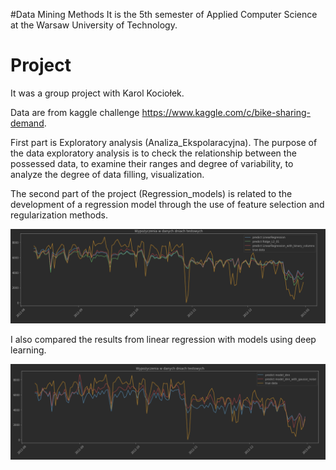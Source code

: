 
#Data Mining Methods 
It is the 5th semester of Applied Computer Science at the Warsaw University of Technology.

# Project 
It was a group project with Karol Kociołek.

Data are from kaggle challenge https://www.kaggle.com/c/bike-sharing-demand.

First part is Exploratory analysis (Analiza_Ekspolaracyjna). The purpose of the data exploratory analysis is to check the relationship between the possessed data, to examine their ranges and degree of variability, to analyze the degree of data filling, visualization.

The second part of the project (Regression_models) is related to the development of a regression model through the use of feature selection and regularization methods. 

![image](project/image/Linear_models_results.png)

I also compared the results from linear regression with models using deep learning.

![image](project/image/dnn_results.png)


